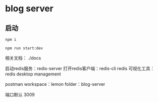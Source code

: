 # blog server

## 启动
```
npm i

npm run start:dev
```

相关文档： ./docs

启动redis服务：redis-server
打开redis客户端：redis-cli
redis 可视化工具：redis desktop management


postman
workspace：lemon
folder：blog-server

端口默认 3009
